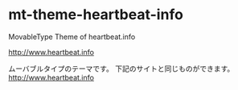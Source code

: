 mt-theme-heartbeat-info
=======================

MovableType Theme of heartbeat.info

http://www.heartbeat.info

ムーバブルタイプのテーマです。
下記のサイトと同じものができます。
http://www.heartbeat.info
